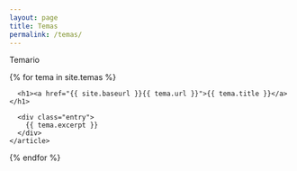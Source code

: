 ```yaml
---
layout: page
title: Temas
permalink: /temas/
---
```


Temario

<div class="posts">
  {% for tema in site.temas %}
    <article class="post">

      <h1><a href="{{ site.baseurl }}{{ tema.url }}">{{ tema.title }}</a></h1>

      <div class="entry">
        {{ tema.excerpt }}
      </div>
    </article>
  {% endfor %}
</div>